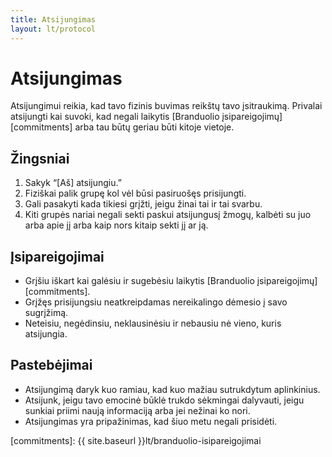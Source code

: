 ```yaml
---
title: Atsijungimas
layout: lt/protocol
---
```

# Atsijungimas

Atsijungimui reikia, kad tavo fizinis buvimas reikštų tavo įsitraukimą. Privalai atsijungti kai suvoki, kad negali laikytis [Branduolio įsipareigojimų][commitments] arba tau būtų geriau būti kitoje vietoje.

## Žingsniai

1. Sakyk “[Aš] atsijungiu.”
2. Fiziškai palik grupę kol vėl būsi pasiruošęs prisijungti.
3. Gali pasakyti kada tikiesi grįžti, jeigu žinai tai ir tai svarbu.
4. Kiti grupės nariai negali sekti paskui atsijungusį žmogų, kalbėti su juo arba apie jį arba kaip nors kitaip sekti jį ar ją.

## Įsipareigojimai

* Grįšiu iškart kai galėsiu ir sugebėsiu laikytis [Branduolio įsipareigojimų][commitments].
* Grįžęs prisijungsiu neatkreipdamas nereikalingo dėmesio į savo sugrįžimą.
* Neteisiu, negėdinsiu, neklausinėsiu ir nebausiu nė vieno, kuris atsijungia.

## Pastebėjimai

* Atsijungimą daryk kuo ramiau, kad kuo mažiau sutrukdytum aplinkinius.
* Atsijunk, jeigu tavo emocinė būklė trukdo sėkmingai dalyvauti, jeigu sunkiai priimi naują informaciją arba jei nežinai ko nori.
* Atsijungimas yra pripažinimas, kad šiuo metu negali prisidėti.

[commitments]: {{ site.baseurl }}lt/branduolio-isipareigojimai
